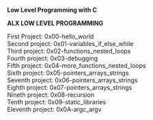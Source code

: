 **Low Level Programming with C** </br>

**ALX LOW LEVEL PROGRAMMING**</br>

First Project: 0x00-hello_world</br>
Second project: 0x01-variables_if_else_while</br>
Third project: 0x02-functions_nested_loops</br>
Fourth project: 0x03-debugging</br>
Fifth project: 0x04-more_functions_nested_loops</br>
Sixth project: 0x05-pointers_arrays_strings</br>
Seventh project: 0x06-pointers_arrays_strings</br>
Eighth project: 0x07-pointers_arrays_strings</br>
Nineth project: 0x08-recursion</br>
Tenth project: 0x09-static_libraries</br>
Eleventh project: 0x0A-argc_argv
